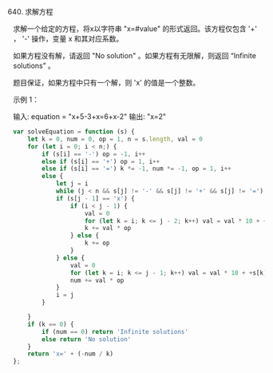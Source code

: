 640. 求解方程

求解一个给定的方程，将x以字符串 "x=#value" 的形式返回。该方程仅包含 '+' ， '-' 操作，变量 x 和其对应系数。

如果方程没有解，请返回 "No solution" 。如果方程有无限解，则返回 “Infinite solutions” 。

题目保证，如果方程中只有一个解，则 'x' 的值是一个整数。

 

示例 1：

输入: equation = "x+5-3+x=6+x-2"
输出: "x=2"
```js
var solveEquation = function (s) {
    let k = 0, num = 0, op = 1, n = s.length, val = 0
    for (let i = 0; i < n;) {
        if (s[i] == '-') op = -1, i++
        else if (s[i] == '+') op = 1, i++
        else if (s[i] == '=') k *= -1, num *= -1, op = 1, i++
        else {
            let j = i
            while (j < n && s[j] != '-' && s[j] != '+' && s[j] != '=') j++
            if (s[j - 1] == 'x') {
                if (i < j - 1) {
                    val = 0
                    for (let k = i; k <= j - 2; k++) val = val * 10 + +s[k]
                    k += val * op
                } else {
                    k += op
                }
            } else {
                val = 0
                for (let k = i; k <= j - 1; k++) val = val * 10 + +s[k]
                num += val * op
            }
            i = j
        }

    }
    if (k == 0) {
        if (num == 0) return 'Infinite solutions'
        else return 'No solution'
    }
    return 'x=' + (-num / k)
};
